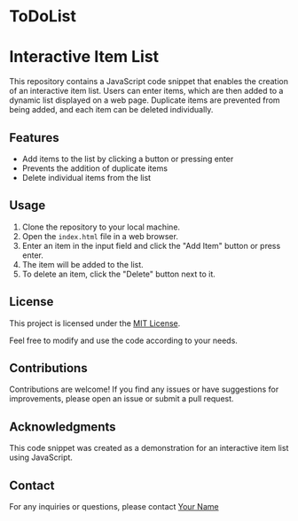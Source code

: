 # ToDoList
# Interactive Item List

This repository contains a JavaScript code snippet that enables the creation of an interactive item list. Users can enter items, which are then added to a dynamic list displayed on a web page. Duplicate items are prevented from being added, and each item can be deleted individually.

## Features

- Add items to the list by clicking a button or pressing enter
- Prevents the addition of duplicate items
- Delete individual items from the list

## Usage

1. Clone the repository to your local machine.
2. Open the `index.html` file in a web browser.
3. Enter an item in the input field and click the "Add Item" button or press enter.
4. The item will be added to the list.
5. To delete an item, click the "Delete" button next to it.

## License

This project is licensed under the [MIT License](LICENSE).

Feel free to modify and use the code according to your needs.

## Contributions

Contributions are welcome! If you find any issues or have suggestions for improvements, please open an issue or submit a pull request.

## Acknowledgments

This code snippet was created as a demonstration for an interactive item list using JavaScript.

## Contact

For any inquiries or questions, please contact [Your Name](mailto:Rscdraj@gmail.com)

